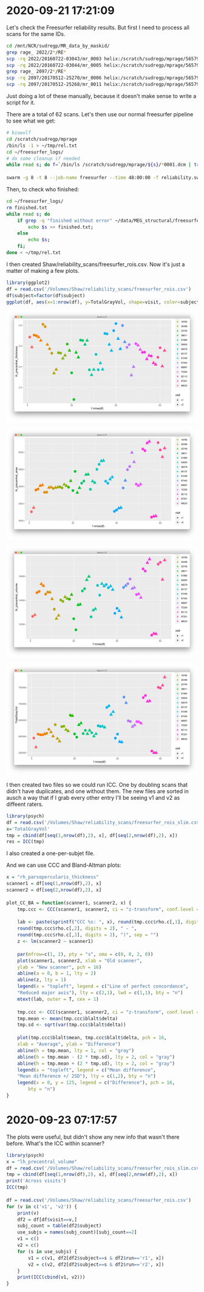 # 2020-09-21 17:21:09

Let's check the Freesurfer reliability results. But first I need to process all
scans for the same IDs.

```bash
cd /mnt/NCR/sudregp/MR_data_by_maskid/
grep rage_ 2022/2*/RE*
scp -rq 2022/20160722-03043/mr_0003 helix:/scratch/sudregp/mprage/56579_v1r1
scp -rq 2022/20160722-03044/mr_0005 helix:/scratch/sudregp/mprage/56579_v1r2
grep rage_ 2097/2*/RE*
scp -rq 2097/20170512-25270/mr_0006 helix:/scratch/sudregp/mprage/56579_v2r2
scp -rq 2097/20170512-25268/mr_0011 helix:/scratch/sudregp/mprage/56579_v2r1
```

Just doing a lot of these manually, because it doesn't make sense to write a
script for it.

There are a total of 62 scans. Let's then use our normal freesurfer pipeline to
see what we get:

```bash
# biowulf
cd /scratch/sudregp/mprage
/bin/ls -1 > ~/tmp/rel.txt
cd ~/freesurfer_logs/
# do some cleanup if needed
while read s; do f=`/bin/ls /scratch/sudregp/mprage/${s}/*0001.dcm | tr -d '\n'`; echo "source /usr/local/apps/freesurfer/5.3.0/SetUpFreeSurfer.sh; recon-all -i $f -subjid ${s} -all -openmp 8 | tee -a ${s}_freesurfer.log" >> reliability.swarm; done < ~/tmp/rel.txt

swarm -g 8 -t 8 --job-name freesurfer --time 48:00:00 -f reliability.swarm -m freesurfer/5.3.0 --logdir trash
```

Then, to check who finished:

```bash
cd ~/freesurfer_logs/
rm finished.txt
while read s; do 
    if grep -q "finished without error" ~/data/MEG_structural/freesurfer/${s}/scripts/recon-all.log; then
        echo $s >> finished.txt;
    else
        echo $s;
    fi;
done < ~/tmp/rel.txt
```

I then created Shaw/reliability_scans/freesurfer_rois.csv. Now it's just a
matter of making a few plots.

```r
library(ggplot2)
df = read.csv('/Volumes/Shaw/reliability_scans/freesurfer_rois.csv')
df$subject=factor(df$subject)
ggplot(df, aes(x=1:nrow(df), y=TotalGrayVol, shape=visit, color=subject, size=2)) + geom_point()
```

![](images/2020-09-22-07-02-34.png)

![](images/2020-09-22-07-03-12.png)

![](images/2020-09-22-07-04-28.png)

![](images/2020-09-22-07-05-57.png)

I then created two files so we could run ICC. One by doubling scans that didn't
have duplicates, and one without them. The new files are sorted in ausch a way
that if I grab every other entry I'll be seeing v1 and v2 as diffeent raters.

```r
library(psych)
df = read.csv('/Volumes/Shaw/reliability_scans/freesurfer_rois_slim.csv')
x='TotalGrayVol'
tmp = cbind(df[seq(1,nrow(df),2), x], df[seq(2,nrow(df),2), x])
res = ICC(tmp)
```

I also created a one-per-subjet file.

And we can use CCC and Bland-Altman plots:

```r
x = "rh_parsopercularis_thickness"
scanner1 = df[seq(1,nrow(df),2), x]
scanner2 = df[seq(2,nrow(df),2), x]

plot_CC_BA = function(scanner1, scanner2, x) {
    tmp.ccc <- CCC(scanner1, scanner2, ci = "z-transform", conf.level = 0.95)

    lab <- paste(sprintf("CCC %s: ", x), round(tmp.ccc$rho.c[,1], digits = 2), " (95% CI ", 
    round(tmp.ccc$rho.c[,2], digits = 2), " - ",
    round(tmp.ccc$rho.c[,3], digits = 2), ")", sep = "")
    z <- lm(scanner2 ~ scanner1)

    par(mfrow=c(1, 2), pty = "s", oma = c(0, 0, 2, 0))
    plot(scanner1, scanner2, xlab = "Old scanner", 
    ylab = "New scanner", pch = 16)
    abline(a = 0, b = 1, lty = 2)
    abline(z, lty = 1)
    legend(x = "topleft", legend = c("Line of perfect concordance", 
    "Reduced major axis"), lty = c(2,1), lwd = c(1,1), bty = "n")
    mtext(lab, outer = T, cex = 1)

    tmp.ccc <- CCC(scanner1, scanner2, ci = "z-transform", conf.level = 0.95)
    tmp.mean <- mean(tmp.ccc$blalt$delta)
    tmp.sd <- sqrt(var(tmp.ccc$blalt$delta))

    plot(tmp.ccc$blalt$mean, tmp.ccc$blalt$delta, pch = 16, 
    xlab = "Average", ylab = "Difference") 
    abline(h = tmp.mean, lty = 1, col = "gray")
    abline(h = tmp.mean - (2 * tmp.sd), lty = 2, col = "gray")
    abline(h = tmp.mean + (2 * tmp.sd), lty = 2, col = "gray")
    legend(x = "topleft", legend = c("Mean difference", 
    "Mean difference +/ 2SD"), lty = c(1,2), bty = "n")
    legend(x = 0, y = 125, legend = c("Difference"), pch = 16, 
        bty = "n")
}
```

# 2020-09-23 07:17:57

The plots were useful, but didn't show any new info that wasn't there before.
What's the ICC within scanner?

```r
library(psych)
x = "lh_precentral_volume"
df = read.csv('/Volumes/Shaw/reliability_scans/freesurfer_rois_slim.csv')
tmp = cbind(df[seq(1,nrow(df),2), x], df[seq(2,nrow(df),2), x])
print('Across visits')
ICC(tmp)

df = read.csv('/Volumes/Shaw/reliability_scans/freesurfer_rois.csv')
for (v in c('v1', 'v2')) {
    print(v)
    df2 = df[df$visit==v,]
    subj_count = table(df2$subject)
    use_subjs = names(subj_count)[subj_count==2]
    v1 = c()
    v2 = c()
    for (s in use_subjs) {
        v1 = c(v1, df2[df2$subject==s & df2$run=='r1', x])
        v2 = c(v2, df2[df2$subject==s & df2$run=='r2', x])
    }
    print(ICC(cbind(v1, v2)))
}
```


